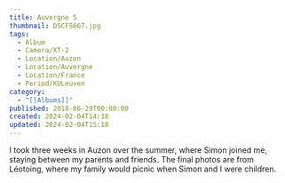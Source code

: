 ```yaml
---
title: Auvergne 5
thumbnail: DSCF5667.jpg
tags:
  - Album
  - Camera/XT-2
  - Location/Auzon
  - Location/Auvergne
  - Location/France
  - Period/KULeuven
category:
  - "[[Albums]]"
published: 2018-06-29T00:00:00
created: 2024-02-04T14:18
updated: 2024-02-04T15:18
---
```

I took three weeks in Auzon over the summer, where Simon joined me, staying between my parents and friends. The final photos are from Léotoing, where my family would picnic when Simon and I were children.
